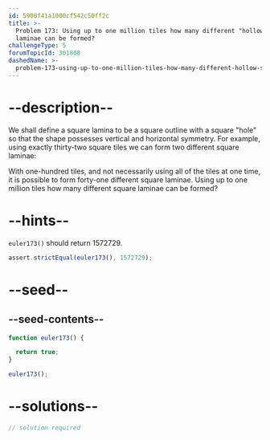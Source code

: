```yaml
---
id: 5900f41a1000cf542c50ff2c
title: >-
  Problem 173: Using up to one million tiles how many different "hollow" square
  laminae can be formed?
challengeType: 5
forumTopicId: 301808
dashedName: >-
  problem-173-using-up-to-one-million-tiles-how-many-different-hollow-square-laminae-can-be-formed
---
```


# --description--

We shall define a square lamina to be a square outline with a square "hole" so that the shape possesses vertical and horizontal symmetry. For example, using exactly thirty-two square tiles we can form two different square laminae:

With one-hundred tiles, and not necessarily using all of the tiles at one time, it is possible to form forty-one different square laminae. Using up to one million tiles how many different square laminae can be formed?

# --hints--

`euler173()` should return 1572729.

```js
assert.strictEqual(euler173(), 1572729);
```

# --seed--

## --seed-contents--

```js
function euler173() {

  return true;
}

euler173();
```

# --solutions--

```js
// solution required
```